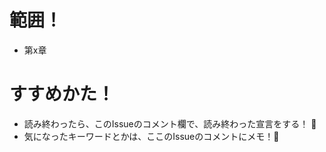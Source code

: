 # 範囲！ 
* 第x章 

# すすめかた！
* 読み終わったら、このIssueのコメント欄で、読み終わった宣言をする！ 🎉 
* 気になったキーワードとかは、ここのIssueのコメントにメモ！:memo: 

